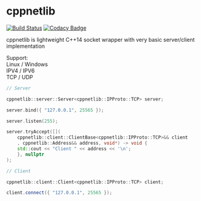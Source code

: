 # cppnetlib

[![Build Status](https://travis-ci.org/Petr-Hric/cppnetlib.svg?branch=master)](https://travis-ci.org/Petr-Hric/cppnetlib)
[![Codacy Badge](https://api.codacy.com/project/badge/Grade/8ba99af01ecf45a0a0c6a7a1a61c9b22)](https://www.codacy.com/manual/Petr-Hric/cppnetlib?utm_source=github.com&amp;utm_medium=referral&amp;utm_content=Petr-Hric/cppnetlib&amp;utm_campaign=Badge_Grade)

cppnetlib is lightweight C++14 socket wrapper with very basic server/client implementation

Support: \
Linux / Windows \
IPV4 / IPV6 \
TCP / UDP

```cpp
// Server

cppnetlib::server::Server<cppnetlib::IPProto::TCP> server;

server.bind({ "127.0.0.1", 25565 });

server.listen(255);

server.tryAccept([](
    cppnetlib::client::ClientBase<cppnetlib::IPProto::TCP>&& client
    , cppnetlib::Address&& address, void*) -> void {
    std::cout << "Client " << address << '\n';
    }, nullptr
);

// Client

cppnetlib::client::Client<cppnetlib::IPProto::TCP> client;

client.connect({ "127.0.0.1", 25565 });
```
